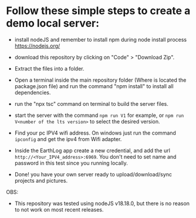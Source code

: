 # Follow these simple steps to create a demo local server:


- install nodeJS and remember to install npm during node install process https://nodejs.org/

- download this repository by clicking on "Code" > "Download Zip".

- Extract the files into a folder.

- Open a terminal inside the main repository folder (Where is located the package.json file) and run the command "npm install" to install all dependencies.

- run the "npx tsc" command on terminal to build the server files.

- start the server with the command `npm run V1` for example, or `npm run V<number of the lts version>` to select the desired version.

- Find your pc IPV4 wifi address. On windows just run the command `ipconfig` and get the ipv4 from Wifi adapter.

- Inside the EarthLog app create a new credential, and add the url `http://<Your_IPV4_address>:6969`. You don't need to set name and password in this test since you running locally.

- Done! you have your own server ready to upload/download/sync projects and pictures.

OBS:
  - This repository was tested using nodeJS v18.18.0, but there is no reason to not work on most recent releases.
